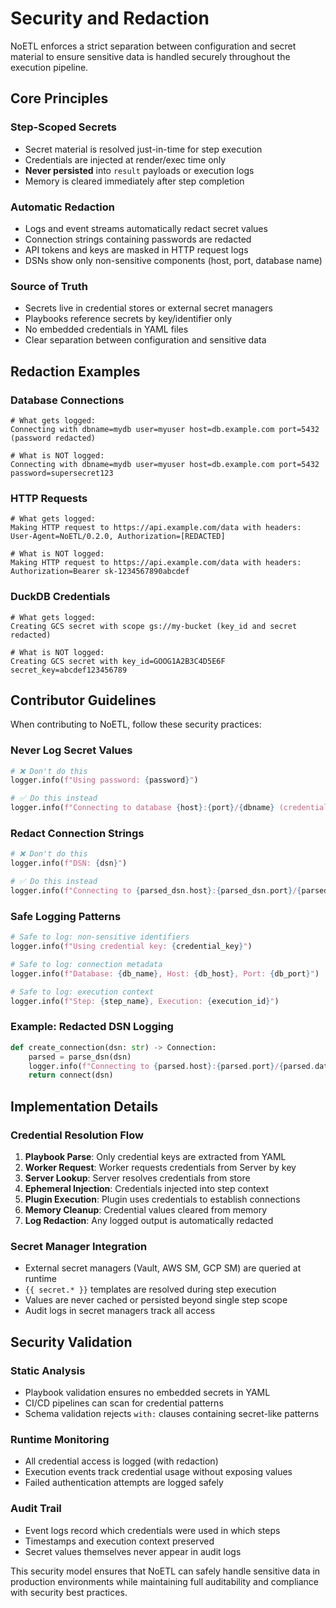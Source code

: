 # Security and Redaction

NoETL enforces a strict separation between configuration and secret material to ensure sensitive data is handled securely throughout the execution pipeline.

## Core Principles

### Step-Scoped Secrets
- Secret material is resolved just-in-time for step execution
- Credentials are injected at render/exec time only
- **Never persisted** into `result` payloads or execution logs
- Memory is cleared immediately after step completion

### Automatic Redaction
- Logs and event streams automatically redact secret values
- Connection strings containing passwords are redacted
- API tokens and keys are masked in HTTP request logs
- DSNs show only non-sensitive components (host, port, database name)

### Source of Truth
- Secrets live in credential stores or external secret managers
- Playbooks reference secrets by key/identifier only
- No embedded credentials in YAML files
- Clear separation between configuration and sensitive data

## Redaction Examples

### Database Connections
```
# What gets logged:
Connecting with dbname=mydb user=myuser host=db.example.com port=5432 (password redacted)

# What is NOT logged:
Connecting with dbname=mydb user=myuser host=db.example.com port=5432 password=supersecret123
```

### HTTP Requests
```
# What gets logged:
Making HTTP request to https://api.example.com/data with headers: User-Agent=NoETL/0.2.0, Authorization=[REDACTED]

# What is NOT logged:
Making HTTP request to https://api.example.com/data with headers: Authorization=Bearer sk-1234567890abcdef
```

### DuckDB Credentials
```
# What gets logged:
Creating GCS secret with scope gs://my-bucket (key_id and secret redacted)

# What is NOT logged:
Creating GCS secret with key_id=GOOG1A2B3C4D5E6F secret_key=abcdef123456789
```

## Contributor Guidelines

When contributing to NoETL, follow these security practices:

### Never Log Secret Values
```python
# ❌ Don't do this
logger.info(f"Using password: {password}")

# ✅ Do this instead
logger.info(f"Connecting to database {host}:{port}/{dbname} (credentials redacted)")
```

### Redact Connection Strings
```python
# ❌ Don't do this
logger.info(f"DSN: {dsn}")

# ✅ Do this instead
logger.info(f"Connecting to {parsed_dsn.host}:{parsed_dsn.port}/{parsed_dsn.database} (password redacted)")
```

### Safe Logging Patterns
```python
# Safe to log: non-sensitive identifiers
logger.info(f"Using credential key: {credential_key}")

# Safe to log: connection metadata
logger.info(f"Database: {db_name}, Host: {db_host}, Port: {db_port}")

# Safe to log: execution context
logger.info(f"Step: {step_name}, Execution: {execution_id}")
```

### Example: Redacted DSN Logging
```python
def create_connection(dsn: str) -> Connection:
    parsed = parse_dsn(dsn)
    logger.info(f"Connecting to {parsed.host}:{parsed.port}/{parsed.database} user={parsed.username} (password redacted)")
    return connect(dsn)
```

## Implementation Details

### Credential Resolution Flow
1. **Playbook Parse**: Only credential keys are extracted from YAML
2. **Worker Request**: Worker requests credentials from Server by key
3. **Server Lookup**: Server resolves credentials from store
4. **Ephemeral Injection**: Credentials injected into step context
5. **Plugin Execution**: Plugin uses credentials to establish connections
6. **Memory Cleanup**: Credential values cleared from memory
7. **Log Redaction**: Any logged output is automatically redacted

### Secret Manager Integration
- External secret managers (Vault, AWS SM, GCP SM) are queried at runtime
- `{{ secret.* }}` templates are resolved during step execution
- Values are never cached or persisted beyond single step scope
- Audit logs in secret managers track all access

## Security Validation

### Static Analysis
- Playbook validation ensures no embedded secrets in YAML
- CI/CD pipelines can scan for credential patterns
- Schema validation rejects `with:` clauses containing secret-like patterns

### Runtime Monitoring
- All credential access is logged (with redaction)
- Execution events track credential usage without exposing values
- Failed authentication attempts are logged safely

### Audit Trail
- Event logs record which credentials were used in which steps
- Timestamps and execution context preserved
- Secret values themselves never appear in audit logs

This security model ensures that NoETL can safely handle sensitive data in production environments while maintaining full auditability and compliance with security best practices.

